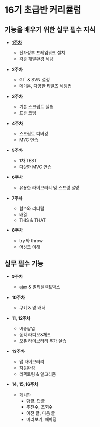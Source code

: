 # 16기 초급반 커리큘럼

## 기능을 배우기 위한 실무 필수 지식

- [**1주차**](1주차.md)
  - 전자정부 프레임워크 설치
  - 각종 개발환경 세팅


- **2주차**
    - GIT & SVN 설정
    - 메이븐, 다양한 타일즈 세팅법


- **3주차**
    - 기본 스크립트 실습
    - 표준 코딩


- **4주차**
    - 스크립트 디버깅
    - MVC 연습


- **5주차**
    - 1차 TEST
    - 다양한 MVC 연습


- **6주차**
    - 유용한 라이브러리 및 스프링 설명


- **7주차**
    - 함수와 리터럴
    - 배열
    - THIS & THAT


- **8주차**
    - try 와 throw
    - 어싱크 이해

## 실무 필수 기능

- **9주차**
    - ajax & 멀티셀렉트박스


- **10주차**
    - 쿠키 & 윙 배너


- **11, 12주차**
    - 이중팝업
    - 동적 라디오&체크
    - 오픈 라이브러리 추가 실습


- **13주차**
    - 맵 라이브러리
    - 자동완성
    - 리팩토링 & 알고리즘


- **14, 15, 16주차**
    - 게시판
        - 댓글, 답글
        - 추천수, 조회수
        - 이전 글, 다음 글
        - 미리보기, 페이징